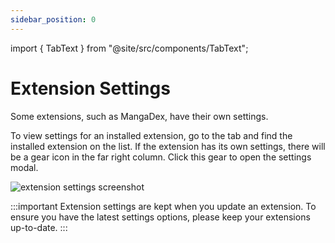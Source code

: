 ```yaml
---
sidebar_position: 0
---
```


import { TabText } from "@site/src/components/TabText";

# Extension Settings

Some extensions, such as MangaDex, have their own settings.

To view settings for an installed extension, go to the <TabText name='extensions'/> tab and find
the installed extension on the list. If the extension has its own settings, there
will be a gear icon in the far right column. Click this gear to open the settings modal.

![extension settings screenshot](/img/screenshot_extension_settings.png)

:::important
Extension settings are kept when you update an extension. To ensure you have the latest
settings options, please keep your extensions up-to-date.
:::
